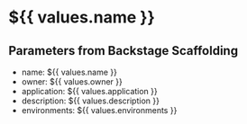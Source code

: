 # ${{ values.name }}

## Parameters from Backstage Scaffolding

* name: ${{ values.name }}
* owner: ${{ values.owner }}
* application: ${{ values.application }}
* description: ${{ values.description }}
* environments: ${{ values.environments }}
